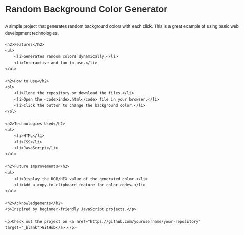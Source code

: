 <!DOCTYPE html>
<html lang="en">
<head>
    <meta charset="UTF-8">
    <meta name="viewport" content="width=device-width, initial-scale=1.0">
    <title>README - Random Background Color Generator</title>
    <style>
        body {
            font-family: Arial, sans-serif;
            line-height: 1.6;
            max-width: 800px;
            margin: 20px auto;
            padding: 10px;
        }
        h1, h2 {
            color: #333;
        }
        ul {
            margin-left: 20px;
        }
        a {
            color: #007BFF;
            text-decoration: none;
        }
        a:hover {
            text-decoration: underline;
        }
    </style>
</head>
<body>
    <h1>Random Background Color Generator</h1>
    <p>A simple project that generates random background colors with each click. This is a great example of using basic web development technologies.</p>
    
    <h2>Features</h2>
    <ul>
        <li>Generates random colors dynamically.</li>
        <li>Interactive and fun to use.</li>
    </ul>
    
    <h2>How to Use</h2>
    <ol>
        <li>Clone the repository or download the files.</li>
        <li>Open the <code>index.html</code> file in your browser.</li>
        <li>Click the button to change the background color.</li>
    </ol>
    
    <h2>Technologies Used</h2>
    <ul>
        <li>HTML</li>
        <li>CSS</li>
        <li>JavaScript</li>
    </ul>
    
    <h2>Future Improvements</h2>
    <ul>
        <li>Display the RGB/HEX value of the generated color.</li>
        <li>Add a copy-to-clipboard feature for color codes.</li>
    </ul>
    
    <h2>Acknowledgements</h2>
    <p>Inspired by beginner-friendly JavaScript projects.</p>
    
    <p>Check out the project on <a href="https://github.com/yourusername/your-repository" target="_blank">GitHub</a>.</p>
</body>
</html>
